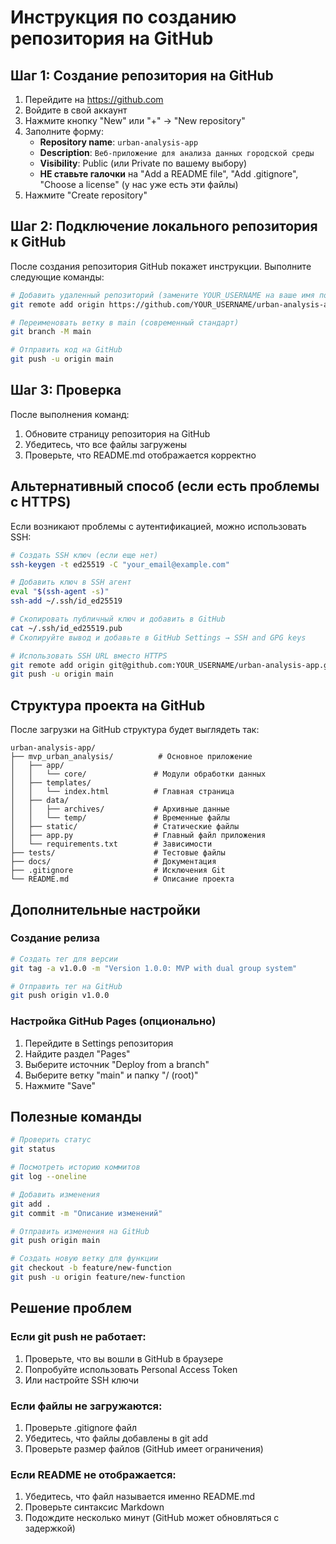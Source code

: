 # Инструкция по созданию репозитория на GitHub

## Шаг 1: Создание репозитория на GitHub

1. Перейдите на https://github.com
2. Войдите в свой аккаунт
3. Нажмите кнопку "New" или "+" → "New repository"
4. Заполните форму:
   - **Repository name**: `urban-analysis-app`
   - **Description**: `Веб-приложение для анализа данных городской среды`
   - **Visibility**: Public (или Private по вашему выбору)
   - **НЕ ставьте галочки** на "Add a README file", "Add .gitignore", "Choose a license" (у нас уже есть эти файлы)
5. Нажмите "Create repository"

## Шаг 2: Подключение локального репозитория к GitHub

После создания репозитория GitHub покажет инструкции. Выполните следующие команды:

```bash
# Добавить удаленный репозиторий (замените YOUR_USERNAME на ваше имя пользователя)
git remote add origin https://github.com/YOUR_USERNAME/urban-analysis-app.git

# Переименовать ветку в main (современный стандарт)
git branch -M main

# Отправить код на GitHub
git push -u origin main
```

## Шаг 3: Проверка

После выполнения команд:
1. Обновите страницу репозитория на GitHub
2. Убедитесь, что все файлы загружены
3. Проверьте, что README.md отображается корректно

## Альтернативный способ (если есть проблемы с HTTPS)

Если возникают проблемы с аутентификацией, можно использовать SSH:

```bash
# Создать SSH ключ (если еще нет)
ssh-keygen -t ed25519 -C "your_email@example.com"

# Добавить ключ в SSH агент
eval "$(ssh-agent -s)"
ssh-add ~/.ssh/id_ed25519

# Скопировать публичный ключ и добавить в GitHub
cat ~/.ssh/id_ed25519.pub
# Скопируйте вывод и добавьте в GitHub Settings → SSH and GPG keys

# Использовать SSH URL вместо HTTPS
git remote add origin git@github.com:YOUR_USERNAME/urban-analysis-app.git
git push -u origin main
```

## Структура проекта на GitHub

После загрузки на GitHub структура будет выглядеть так:

```
urban-analysis-app/
├── mvp_urban_analysis/          # Основное приложение
│   ├── app/
│   │   └── core/               # Модули обработки данных
│   ├── templates/
│   │   └── index.html          # Главная страница
│   ├── data/
│   │   ├── archives/           # Архивные данные
│   │   └── temp/               # Временные файлы
│   ├── static/                 # Статические файлы
│   ├── app.py                  # Главный файл приложения
│   └── requirements.txt        # Зависимости
├── tests/                      # Тестовые файлы
├── docs/                       # Документация
├── .gitignore                  # Исключения Git
└── README.md                   # Описание проекта
```

## Дополнительные настройки

### Создание релиза
```bash
# Создать тег для версии
git tag -a v1.0.0 -m "Version 1.0.0: MVP with dual group system"

# Отправить тег на GitHub
git push origin v1.0.0
```

### Настройка GitHub Pages (опционально)
1. Перейдите в Settings репозитория
2. Найдите раздел "Pages"
3. Выберите источник "Deploy from a branch"
4. Выберите ветку "main" и папку "/ (root)"
5. Нажмите "Save"

## Полезные команды

```bash
# Проверить статус
git status

# Посмотреть историю коммитов
git log --oneline

# Добавить изменения
git add .
git commit -m "Описание изменений"

# Отправить изменения на GitHub
git push origin main

# Создать новую ветку для функции
git checkout -b feature/new-function
git push -u origin feature/new-function
```

## Решение проблем

### Если git push не работает:
1. Проверьте, что вы вошли в GitHub в браузере
2. Попробуйте использовать Personal Access Token
3. Или настройте SSH ключи

### Если файлы не загружаются:
1. Проверьте .gitignore файл
2. Убедитесь, что файлы добавлены в git add
3. Проверьте размер файлов (GitHub имеет ограничения)

### Если README не отображается:
1. Убедитесь, что файл называется именно README.md
2. Проверьте синтаксис Markdown
3. Подождите несколько минут (GitHub может обновляться с задержкой) 
